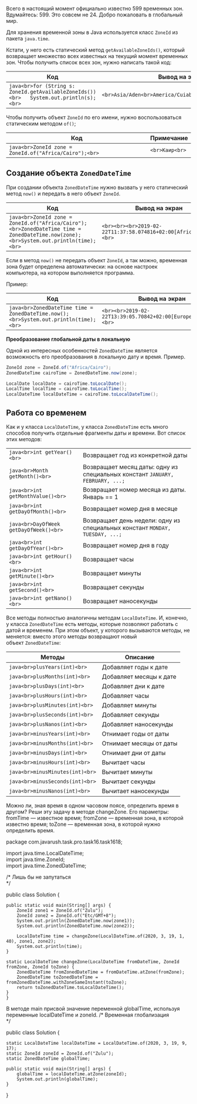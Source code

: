 Всего в настоящий момент официально известно 599 временных зон. Вдумайтесь: 599. Это совсем не 24. Добро пожаловать в глобальный мир.

Для хранения временной зоны в Java используется класс `ZoneId` из пакета `java.time`.

Кстати, у него есть статический метод `getAvailableZoneIds()`, который возвращает множество всех известных на текущий момент временных зон. Чтобы получить список всех зон, нужно написать такой код:

|Код|Вывод на экран (часть)|
|---|---|
|```java<br>for (String s: ZoneId.getAvailableZoneIds())<br>   System.out.println(s);<br>```|```<br>Asia/Aden<br>America/Cuiaba<br>Etc/GMT+9<br>Etc/GMT+8<br>```|

Чтобы получить объект `ZoneId` по его имени, нужно воспользоваться статическим методом `of()`;

|Код|Примечание|
|---|---|
|```java<br>ZoneId zone = ZoneId.of("Africa/Cairo");<br>```|```<br>Каир<br>```|

## Создание объекта `ZonedDateTime`

При создании объекта `ZonedDateTime` нужно вызвать у него статический метод `now()` и передать в него объект `ZoneId`.

|Код|Вывод на экран|
|---|---|
|```java<br>ZoneId zone = ZoneId.of("Africa/Cairo");<br>ZonedDateTime time = ZonedDateTime.now(zone);<br>System.out.println(time);<br>```|```<br><br><br>2019-02-22T11:37:58.074816+02:00[Africa/Cairo]<br>```|

Если в метод `now()` не передать объект `ZoneId`, а так можно, временная зона будет определена автоматически: на основе настроек компьютера, на котором выполняется программа.

Пример:

|Код|Вывод на экран|
|---|---|
|```java<br>ZonedDateTime time = ZonedDateTime.now();<br>System.out.println(time);<br>```|```<br><br>2019-02-22T13:39:05.70842+02:00[Europe/Helsinki]<br>```|

**Преобразование глобальной даты в локальную**

Одной из интересных особенностей `ZonedDateTime` является возможность его преобразования в локальную дату и время. Пример.

```java
ZoneId zone = ZoneId.of("Africa/Cairo");
ZonedDateTime cairoTime = ZonedDateTime.now(zone);

LocalDate localDate = cairoTime.toLocalDate();
LocalTime localTime = cairoTime.toLocalTime();
LocalDateTime localDateTime = cairoTime.toLocalDateTime();
```

## Работа со временем

Как и у класса `LocalDateTime`, у класса `ZonedDateTime` есть много способов получить отдельные фрагменты даты и времени. Вот список этих методов:

|   |   |
|---|---|
|```java<br>int getYear()<br>```|Возвращает год из конкретной даты|
|```java<br>Month getMonth()<br>```|Возвращает месяц даты: одну из специальных констант `JANUARY, FEBRUARY, ...;`|
|```java<br>int getMonthValue()<br>```|Возвращает номер месяца из даты. Январь == 1|
|```java<br>int getDayOfMonth()<br>```|Возвращает номер дня в месяце|
|```java<br>DayOfWeek getDayOfWeek()<br>```|Возвращает день недели: одну из специальных констант `MONDAY, TUESDAY, ...;`|
|```java<br>int getDayOfYear()<br>```|Возвращает номер дня в году|
|```java<br>int getHour()<br>```|Возвращает часы|
|```java<br>int getMinute()<br>```|Возвращает минуты|
|```java<br>int getSecond()<br>```|Возвращает секунды|
|```java<br>int getNano()<br>```|Возвращает наносекунды|

Все методы полностью аналогичны методам `LocalDateTime`. И, конечно, у класса `ZonedDateTime` есть методы, которые позволяют работать с датой и временем. При этом объект, у которого вызываются методы, не меняется: вместо этого методы возвращают новый объект `ZonedDateTime`:

|Методы|Описание|
|---|---|
|```java<br>plusYears(int)<br>```|Добавляет годы к дате|
|```java<br>plusMonths(int)<br>```|Добавляет месяцы к дате|
|```java<br>plusDays(int)<br>```|Добавляет дни к дате|
|```java<br>plusHours(int)<br>```|Добавляет часы|
|```java<br>plusMinutes(int)<br>```|Добавляет минуты|
|```java<br>plusSeconds(int)<br>```|Добавляет секунды|
|```java<br>plusNanos(int)<br>```|Добавляет наносекунды|
|```java<br>minusYears(int)<br>```|Отнимает годы от даты|
|```java<br>minusMonths(int)<br>```|Отнимает месяцы от даты|
|```java<br>minusDays(int)<br>```|Отнимает дни от даты|
|```java<br>minusHours(int)<br>```|Вычитает часы|
|```java<br>minusMinutes(int)<br>```|Вычитает минуты|
|```java<br>minusSeconds(int)<br>```|Вычитает секунды|
|```java<br>minusNanos(int)<br>```|Вычитает наносекунды|



Можно ли, зная время в одном часовом поясе, определить время в другом? Реши эту задачу в методе changeZone. Его параметры:
fromTime — известное время;
fromZone — временная зона, в которой известно время;
toZone — временная зона, в которой нужно определить время.

package com.javarush.task.pro.task16.task1618;  
  
import java.time.LocalDateTime;  
import java.time.ZoneId;  
import java.time.ZonedDateTime;  
  
/* Лишь бы не запутаться  
*/  
  
public class Solution {  
  
    public static void main(String[] args) {  
        ZoneId zone1 = ZoneId.of("Zulu");  
        ZoneId zone2 = ZoneId.of("Etc/GMT+8");  
        System.out.println(ZonedDateTime.now(zone1));  
        System.out.println(ZonedDateTime.now(zone2));  
  
        LocalDateTime time = changeZone(LocalDateTime.of(2020, 3, 19, 1, 40), zone1, zone2);  
        System.out.println(time);  
    }  
  
    static LocalDateTime changeZone(LocalDateTime fromDateTime, ZoneId fromZone, ZoneId toZone) {  
        ZonedDateTime fromZonedDateTime = fromDateTime.atZone(fromZone);  
        ZonedDateTime toZonedDateTime = fromZonedDateTime.withZoneSameInstant(toZone);  
        return toZonedDateTime.toLocalDateTime();  
    }  
    }


В методе main присвой значение переменной globalTime, используя переменные localDateTime и zoneId.
/* Временная глобализация  
*/  
  
public class Solution {  
  
    static LocalDateTime localDateTime = LocalDateTime.of(2020, 3, 19, 9, 17);  
    static ZoneId zoneId = ZoneId.of("Zulu");  
    static ZonedDateTime globalTime;  
  
    public static void main(String[] args) {  
        globalTime = localDateTime.atZone(zoneId);  
        System.out.println(globalTime);  
    }  
}

